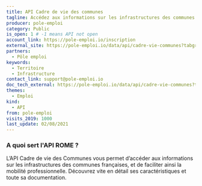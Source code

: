 ```yaml
---
title: API Cadre de vie des communes
tagline: Accédez aux informations sur les infrastructures des communes françaises, pour plus de mobilité. Une API proposée par eTerritoire.
producer: pole-emploi
category: Public
is_open: 1 # -1 means API not open
account_link: https://pole-emploi.io/inscription
external_site: https://pole-emploi.io/data/api/cadre-vie-communes?tabgroup-api=documentation&doc-section=api-doc-section-caracteristiques
partners:
  - Pôle emploi
keywords:
  - Territoire
  - Infrastructure
contact_link: support@pole-emploi.io
doc_tech_external: https://pole-emploi.io/data/api/cadre-vie-communes?tabgroup-api=documentation&doc-section=api-doc-section-caracteristiques
themes:
  - Emploi
kind:
  - API
from: pole-emploi
visits_2019: 1000
last_update: 02/08/2021
---
```


### A quoi sert l'API ROME ?

L’API Cadre de vie des Communes vous permet d’accéder aux informations sur les infrastructures des communes françaises, et de faciliter ainsi la mobilité professionnelle. Découvrez vite en détail ses caractéristiques et toute sa documentation.
